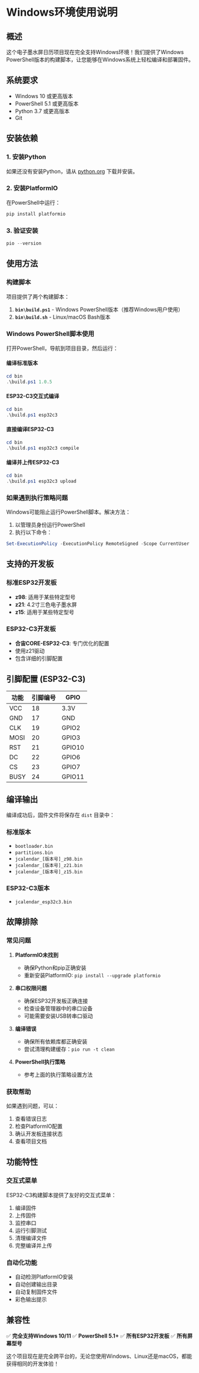 # Windows环境使用说明

## 概述

这个电子墨水屏日历项目现在完全支持Windows环境！我们提供了Windows PowerShell版本的构建脚本，让您能够在Windows系统上轻松编译和部署固件。

## 系统要求

- Windows 10 或更高版本
- PowerShell 5.1 或更高版本
- Python 3.7 或更高版本
- Git

## 安装依赖

### 1. 安装Python
如果还没有安装Python，请从 [python.org](https://www.python.org/downloads/) 下载并安装。

### 2. 安装PlatformIO
在PowerShell中运行：
```powershell
pip install platformio
```

### 3. 验证安装
```powershell
pio --version
```

## 使用方法

### 构建脚本

项目提供了两个构建脚本：

1. **`bin\build.ps1`** - Windows PowerShell版本（推荐Windows用户使用）
2. **`bin\build.sh`** - Linux/macOS Bash版本

### Windows PowerShell脚本使用

打开PowerShell，导航到项目目录，然后运行：

#### 编译标准版本
```powershell
cd bin
.\build.ps1 1.0.5
```

#### ESP32-C3交互式编译
```powershell
cd bin
.\build.ps1 esp32c3
```

#### 直接编译ESP32-C3
```powershell
cd bin
.\build.ps1 esp32c3 compile
```

#### 编译并上传ESP32-C3
```powershell
cd bin
.\build.ps1 esp32c3 upload
```

### 如果遇到执行策略问题

Windows可能阻止运行PowerShell脚本。解决方法：

1. 以管理员身份运行PowerShell
2. 执行以下命令：
```powershell
Set-ExecutionPolicy -ExecutionPolicy RemoteSigned -Scope CurrentUser
```

## 支持的开发板

### 标准ESP32开发板
- **z98**: 适用于某些特定型号
- **z21**: 4.2寸三色电子墨水屏
- **z15**: 适用于某些特定型号

### ESP32-C3开发板
- **合宙CORE-ESP32-C3**: 专门优化的配置
- 使用z21驱动
- 包含详细的引脚配置

## 引脚配置 (ESP32-C3)

| 功能 | 引脚编号 | GPIO |
|------|----------|------|
| VCC  | 18       | 3.3V |
| GND  | 17       | GND  |
| CLK  | 19       | GPIO2|
| MOSI | 20       | GPIO3|
| RST  | 21       | GPIO10|
| DC   | 22       | GPIO6|
| CS   | 23       | GPIO7|
| BUSY | 24       | GPIO11|

## 编译输出

编译成功后，固件文件将保存在 `dist` 目录中：

### 标准版本
- `bootloader.bin`
- `partitions.bin`
- `jcalendar_[版本号]_z98.bin`
- `jcalendar_[版本号]_z21.bin`
- `jcalendar_[版本号]_z15.bin`

### ESP32-C3版本
- `jcalendar_esp32c3.bin`

## 故障排除

### 常见问题

1. **PlatformIO未找到**
   - 确保Python和pip正确安装
   - 重新安装PlatformIO: `pip install --upgrade platformio`

2. **串口权限问题**
   - 确保ESP32开发板正确连接
   - 检查设备管理器中的串口设备
   - 可能需要安装USB转串口驱动

3. **编译错误**
   - 确保所有依赖库都正确安装
   - 尝试清理构建缓存：`pio run -t clean`

4. **PowerShell执行策略**
   - 参考上面的执行策略设置方法

### 获取帮助

如果遇到问题，可以：

1. 查看错误日志
2. 检查PlatformIO配置
3. 确认开发板连接状态
4. 查看项目文档

## 功能特性

### 交互式菜单
ESP32-C3构建脚本提供了友好的交互式菜单：

1. 编译固件
2. 上传固件
3. 监控串口
4. 运行引脚测试
5. 清理编译文件
6. 完整编译并上传

### 自动化功能
- 自动检测PlatformIO安装
- 自动创建输出目录
- 自动复制固件文件
- 彩色输出提示

## 兼容性

✅ **完全支持Windows 10/11**
✅ **PowerShell 5.1+**
✅ **所有ESP32开发板**
✅ **所有屏幕型号**

这个项目现在是完全跨平台的，无论您使用Windows、Linux还是macOS，都能获得相同的开发体验！ 